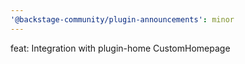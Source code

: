 ```yaml
---
'@backstage-community/plugin-announcements': minor
---
```


feat: Integration with plugin-home CustomHomepage

